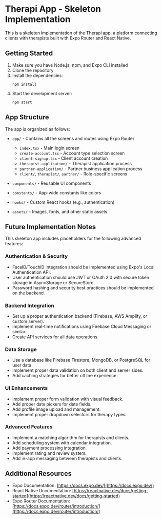 # Therapi App - Skeleton Implementation

This is a skeleton implementation of the Therapi app, a platform connecting clients with therapists built with Expo Router and React Native.

## Getting Started

1. Make sure you have Node.js, npm, and Expo CLI installed
2. Clone the repository
3. Install the dependencies:
   ```
   npm install
   ```
4. Start the development server:
   ```
   npm start
   ```

## App Structure

The app is organized as follows:

- `app/` - Contains all the screens and routes using Expo Router
  - `index.tsx` - Main login screen
  - `create-account.tsx` - Account type selection screen
  - `client-signup.tsx` - Client account creation
  - `therapist-application/` - Therapist application process
  - `partner-application/` - Partner business application process
  - `client/`, `therapist/`, `partner/` - Role-specific screens

- `components/` - Reusable UI components
- `constants/` - App-wide constants like colors
- `hooks/` - Custom React hooks (e.g., authentication)
- `assets/` - Images, fonts, and other static assets

## Future Implementation Notes

This skeleton app includes placeholders for the following advanced features:

### Authentication & Security

- FaceID/TouchID integration should be implemented using Expo's Local Authentication API.
- User authentication should use JWT or OAuth 2.0 with secure token storage in AsyncStorage or SecureStore.
- Password hashing and security best practices should be implemented on the backend.

### Backend Integration

- Set up a proper authentication backend (Firebase, AWS Amplify, or custom server).
- Implement real-time notifications using Firebase Cloud Messaging or similar.
- Create API services for all data operations.

### Data Storage

- Use a database like Firebase Firestore, MongoDB, or PostgreSQL for user data.
- Implement proper data validation on both client and server sides.
- Add caching strategies for better offline experience.

### UI Enhancements

- Implement proper form validation with visual feedback.
- Add proper date pickers for date fields.
- Add profile image upload and management.
- Implement proper dropdown selectors for therapy types.

### Advanced Features

- Implement a matching algorithm for therapists and clients.
- Add scheduling system with calendar integration.
- Add payment processing integration.
- Implement rating and review system.
- Add in-app messaging between therapists and clients.

## Additional Resources

- Expo Documentation: [https://docs.expo.dev/](https://docs.expo.dev/)
- React Native Documentation: [https://reactnative.dev/docs/getting-started](https://reactnative.dev/docs/getting-started)
- Expo Router Documentation: [https://docs.expo.dev/router/introduction/](https://docs.expo.dev/router/introduction/)